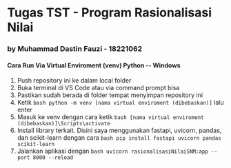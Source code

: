 # Tugas TST - Program Rasionalisasi Nilai
### by Muhammad Dastin Fauzi - 18221062

#### Cara Run Via Virtual Enviroment (venv) Python -- Windows
1. Push repository ini ke dalam local folder
2. Buka terminal di VS Code atau via command prompt bisa
3. Pastikan sudah berada di folder tempat menyimpan repository ini
4. Ketik ```bash python -m venv [nama virtual enviroment (dibebaskan)]``` lalu enter
5. Masuk ke venv dengan cara ketik ```bash [nama virtual enviroment (dibebaskan)]\Scripts\activate```
6. Install library terkait. Disini saya menggunakan fastapi, uvicorn, pandas, dan scikit-learn dengan cara ```bash pip install fastapi uvicorn pandas scikit-learn```
7. Jalankan aplikasi dengan ```bash uvicorn rasionalisasiNilaiSNM:app --port 8000 --reload```
